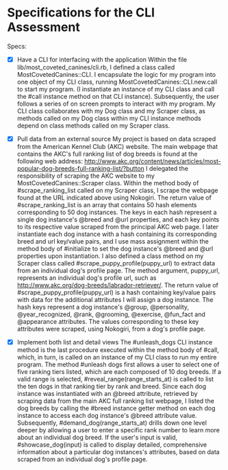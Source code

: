 # Specifications for the CLI Assessment

Specs:
- [x] Have a CLI for interfacing with the application
Within the file lib/most_coveted_canines/cli.rb, I defined a class called MostCovetedCanines::CLI. I encapsulate the logic for my program into one object of my CLI class, running MostCovetedCanines::CLI.new.call to start my program. (I instantiate an instance of my CLI class and call the #call instance method on that CLI instance). Subsequently, the user follows a series of on screen prompts to interact with my program. My CLI class collaborates with my Dog class and my Scraper class, as methods called on my Dog class within my CLI instance methods depend on class methods called on my Scraper class.

- [x] Pull data from an external source
My project is based on data scraped from the American Kennel Club (AKC) website. The main webpage that contains the AKC's full ranking list of dog breeds is found at the following web address: http://www.akc.org/content/news/articles/most-popular-dog-breeds-full-ranking-list/?button
I delegated the responsibility of scraping the AKC website to my MostCovetedCanines::Scraper class. Within the method body of #scrape_ranking_list called on my Scraper class, I scrape the webpage found at the URL indicated above using Nokogiri. The return value of #scrape_ranking_list is an array that contains 50 hash elements corresponding to 50 dog instances. The keys in each hash represent a single dog instance's @breed and @url properties, and each key points to its respective value scraped from the principal AKC web page. I later instantiate each dog instance with a hash containing its corresponding breed and url key/value pairs, and I use mass assignment within the method body of #initialize to set the dog instance's @breed and @url properties upon instantiation. I also defined a class method on my Scraper class called #scrape_puppy_profile(puppy_url) to extract data from an individual dog's profile page. The method argument, puppy_url, represents an individual dog's profile url, such as http://www.akc.org/dog-breeds/labrador-retriever/. The return value of #scrape_puppy_profile(puppy_url) is a hash containing key/value pairs with data for the additional attributes I will assign a dog instance. The hash keys represent a dog instance's @group, @personality, @year_recognized, @rank, @grooming, @exercise, @fun_fact and @appearance attributes. The values corresponding to these key attributes were scraped, using Nokogiri, from a dog's profile page.

- [x] Implement both list and detail views
The #unleash_dogs CLI instance method is the last procedure executed within the method body of #call, which, in turn, is called on an instance of my CLI class to run my entire program. The method #unleash dogs first allows a user to select one of five ranking tiers listed, which are each composed of 10 dog breeds. If a valid range is selected, #reveal_range(range_starts_at) is called to list the ten dogs in that ranking tier by rank and breed. Since each dog instance was instantiated with an @breed attribute, retrieved by scraping data from the main AKC full ranking list webpage, I listed the dog breeds by calling the #breed instance getter method on each dog instance to access each dog instance's @breed attribute value. Subsequently, #demand_dog(range_starts_at) drills down one level deeper by allowing a user to enter a specific rank number to learn more about an individual dog breed. If the user's input is valid, #showcase_dog(input) is called to display detailed, comprehensive information about a particular dog instances's attributes, based on data scraped from an individual dog's profile page.
